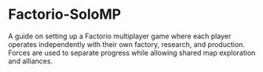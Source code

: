 # Factorio-SoloMP
A guide on setting up a Factorio multiplayer game where each player operates independently with their own factory, research, and production. Forces are used to separate progress while allowing shared map exploration and alliances.
